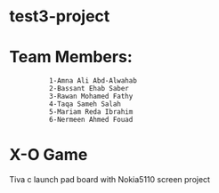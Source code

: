 # test3-project
# Team Members:
              1-Amna Ali Abd-Alwahab
              2-Bassant Ehab Saber 
              3-Rawan Mohamed Fathy
              4-Taqa Sameh Salah
              5-Mariam Reda Ibrahim
              6-Nermeen Ahmed Fouad
# X-O Game
Tiva c launch pad board with Nokia5110 screen project

